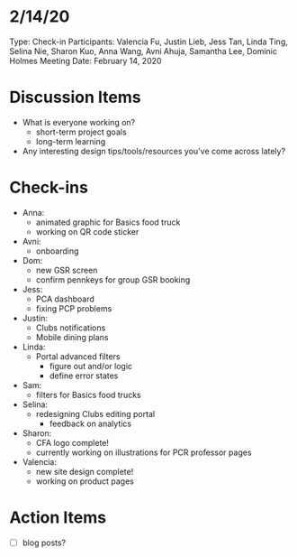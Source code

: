 # 2/14/20

Type: Check-in
Participants: Valencia Fu, Justin Lieb, Jess Tan, Linda Ting, Selina Nie, Sharon Kuo, Anna Wang, Avni Ahuja, Samantha Lee, Dominic Holmes
Meeting Date: February 14, 2020

# Discussion Items

- What is everyone working on?
    - short-term project goals
    - long-term learning
- Any interesting design tips/tools/resources you've come across lately?

# Check-ins

- Anna:
    - animated graphic for Basics food truck
    - working on QR code sticker
- Avni:
    - onboarding
- Dom:
    - new GSR screen
    - confirm pennkeys for group GSR booking
- Jess:
    - PCA dashboard
    - fixing PCP problems
- Justin:
    - Clubs notifications
    - Mobile dining plans
- Linda:
    - Portal advanced filters
        - figure out and/or logic
        - define error states
- Sam:
    - filters for Basics food trucks
- Selina:
    - redesigning Clubs editing portal
        - feedback on analytics
- Sharon:
    - CFA logo complete!
    - currently working on illustrations for PCR professor pages
- Valencia:
    - new site design complete!
    - working on product pages

# Action Items

- [ ]  blog posts?